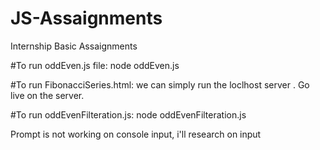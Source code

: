 # JS-Assaignments
Internship Basic Assaignments


#To run oddEven.js file:
node oddEven.js

#To run FibonacciSeries.html:
we can simply run the loclhost server . Go live on the server.

#To run oddEvenFilteration.js:
node oddEvenFilteration.js

Prompt is not working on console input, i'll research on input
